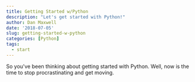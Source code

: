 ```yaml
---
title: Getting Started w/Python
description: "Let's get started with Python!"
author: Dan Maxwell
date: '2018-07-05'
slug: getting-started-w-python
categories: [Python]
tags:
  - start
---
```


So you've been thinking about getting started with Python.  Well, now is the time to stop procrastinating and get moving.